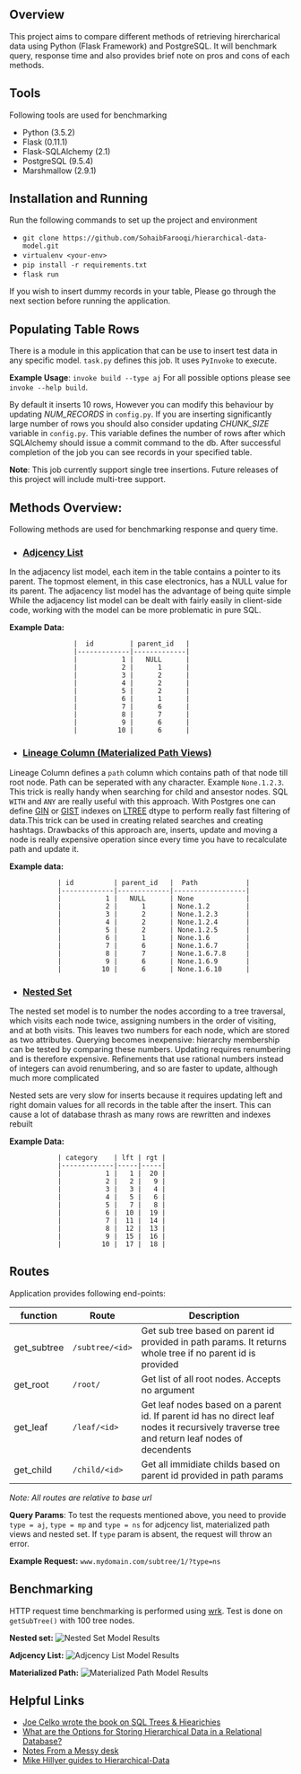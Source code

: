 ## Overview
This project aims to compare different methods of retrieving hirercharical data using Python (Flask Framework) and PostgreSQL. It will benchmark query, response time and also provides brief note on pros and cons of each methods.

## Tools
Following tools are used for benchmarking
 - Python (3.5.2)
 - Flask (0.11.1)
 - Flask-SQLAlchemy (2.1)
 - PostgreSQL (9.5.4)
 - Marshmallow (2.9.1)

## Installation and Running
Run the following commands to set up the project and environment
 
 - `git clone https://github.com/SohaibFarooqi/hierarchical-data-model.git`
 - `virtualenv <your-env>`
 - `pip install -r requirements.txt`
 - `flask run`

If you wish to insert dummy records in your table, Please go through the next section before running the application.

## Populating Table Rows
There is a module in this application that can be use to insert test data in any specific model. `task.py` defines this job. It uses `PyInvoke` to execute. 

**Example Usage**: `invoke build --type aj`
For all possible options please see `invoke --help build`.

By default it inserts 10 rows, However you can modify this behaviour by updating *NUM_RECORDS* in `config.py`. If you are inserting significantly large number of rows you should also consider updating *CHUNK_SIZE* variable in `config.py`. This variable defines the number of rows after which SQLAlchemy should issue a commit command to the db. After successful completion of the job you can see records in your specified table.

**Note**: This job currently support single tree insertions. Future releases of this project will include multi-tree support.

## Methods Overview:
Following methods are used for benchmarking response and query time.
 
 - ### [Adjcency List](https://en.wikipedia.org/wiki/Adjacency_list)

 In the adjacency list model, each item in the table contains a pointer to its parent. The topmost element, in this case electronics, has a NULL value for its parent. The adjacency list model has the advantage of being quite simple
 While the adjacency list model can be dealt with fairly easily in client-side code, working with the model can be more problematic in pure SQL.

 **Example Data:**

 					|  id         | parent_id   |
					|-------------|-------------|
					|           1 |   NULL      |
					|           2 |      1      |
					|           3 |      2      |
					|           4 |      2      |
					|           5 |      2      |
					|           6 |      1      |
					|           7 |      6      |
					|           8 |      7      |
					|           9 |      6      |
					|          10 |      6      |


 - ### [Lineage Column (Materialized Path Views)](https://medium.com/notes-from-a-messy-desk/representing-trees-in-postgresql-cbcdae419022#.6666ewmcl)

 Lineage Column defines a `path` column which contains path of that node till root node. Path can be seperated with any character. Example `None.1.2.3`. This trick is really handy when searching for child and ansestor nodes. SQL `WITH` and `ANY` are really useful with this approach. 
 With Postgres one can define [GIN](https://www.postgresql.org/docs/9.5/static/gin.html) or [GIST](https://www.postgresql.org/docs/9.5/static/gist.html) indexes on [LTREE](https://www.postgresql.org/docs/9.5/static/ltree.html) dtype to perform really fast filtering of data.This trick can be used in creating related searches and creating hashtags.
 Drawbacks of this approach are, inserts, update and moving a node is really expensive operation since every time you have to recalculate path and update it.

 **Example data:**   


				| id          | parent_id   |  Path            |
				|-------------|-------------|------------------|
				|           1 |   NULL      | None             | 
				|           2 |      1      | None.1.2         |
				|           3 |      2      | None.1.2.3       |
				|           4 |      2      | None.1.2.4       |
				|           5 |      2      | None.1.2.5       |
				|           6 |      1      | None.1.6         |
				|           7 |      6      | None.1.6.7       |
				|           8 |      7      | None.1.6.7.8     |
				|           9 |      6      | None.1.6.9       |
				|          10 |      6      | None.1.6.10      |


 - ### [Nested Set](https://en.wikipedia.org/wiki/Nested_set_model)

 The nested set model is to number the nodes according to a tree traversal, which visits each node twice, assigning numbers in the order of visiting, and at both visits. This leaves two numbers for each node, which are stored as two attributes. Querying becomes inexpensive: hierarchy membership can be tested by comparing these numbers. Updating requires renumbering and is therefore expensive. Refinements that use rational numbers instead of integers can avoid renumbering, and so are faster to update, although much more complicated

 Nested sets are very slow for inserts because it requires updating left and right domain values for all records in the table after the insert. This can cause a lot of database thrash as many rows are rewritten and indexes rebuilt

 **Example Data:**


				| category    | lft | rgt |
				|-------------|-----|-----|
				|           1 |   1 |  20 |
				|           2 |   2 |   9 |
				|           3 |   3 |   4 |
				|           4 |   5 |   6 |
				|           5 |   7 |   8 |
				|           6 |  10 |  19 |
				|           7 |  11 |  14 |
				|           8 |  12 |  13 |
				|           9 |  15 |  16 |
				|          10 |  17 |  18 |


## Routes
Application provides following end-points:

| function      | Route             | Description  |
| ------------- |-------------------|--------------|
| get_subtree   | `/subtree/<id>`   | Get sub tree based on parent id provided in path params. It returns whole tree if no parent id is provided |
| get_root      | `/root/`          | Get list of all root nodes. Accepts no argument                                                            |
| get_leaf      | `/leaf/<id>`      | Get leaf nodes based on a parent id. If parent id has no direct leaf nodes it recursively traverse tree and return leaf nodes of decendents |
| get_child     | `/child/<id>`     | Get all immidiate childs based on parent id provided in path params                                        |
*Note: All routes are relative to base url*

**Query Params**: To test the requests mentioned above, you need to provide `type = aj`, `type = mp` and `type = ns` for adjcency list, materialized path views and nested set. If `type` param is absent, the request will throw an error.

**Example Request:** `www.mydomain.com/subtree/1/?type=ns`

## Benchmarking
HTTP request time benchmarking is performed using [wrk](https://github.com/wg/wrk). Test is done on 
`getSubTree()` with 100 tree nodes. 

**Nested set:**
![Nested Set Model Results](https://unsgdg.bl3301.livefilestore.com/y3mNFl8niH8yIeZFFQztmsvsgj9cUErVGo-YUmrAsocR108JUPgxLxc_wEzNs3AaMLJkKgPdTS6jLtAbkvonnYoiLTZ2RBchoLol5FRCluAR-AO6u9WnfIcGaZlLu70ZEkBVcKz7tgntRh0zDwe_04Zi-INhj3RZvytWLXmfVjKvYA?width=1301&height=744&cropmode=none)

**Adjcency List:**
![Adjcency List Model Results](https://unsqdg.bl3301.livefilestore.com/y3mAD_BrOqi6iWyHEauLt-Kp_DnnmkHoXp2XsgMaslm2-u1DiwwOL5PrBBAbGokae3kXqoSmb_CSf2zwfzAMwEQFPRkYHYJs1BN3_nOtAmna6fPCyt3EmUASw3B7Qwmxgvu4HNoO-WUgNlZCebUKKzd9PB1KcGhoOXhGGEH_gZ-uEU?width=1301&height=744&cropmode=none)

**Materialized Path:**
![Materialized Path Model Results](https://unspdg.bl3301.livefilestore.com/y3mgV3Az3twJEXHKhTL8ybymtR0NJY-CwbGfh5vnfZgV497-GvhsnE6jlDFnrR5gGv9VBwFrg3vGU8FceGEH45FNPBJmQ2jcE26-bgdyVo0wbUnDoG8Z7ca8zNHorD2e7R4GKzeJdeTsRJmvb7R9QgjANTBJKffPk6qfWrPbzV3HiI?width=1301&height=744&cropmode=none)

## Helpful Links

- [Joe Celko wrote the book on SQL Trees & Hiearichies](https://www.amazon.com/dp/1558609202/?tag=stackoverfl08-20)
- [What are the Options for Storing Hierarchical Data in a Relational Database?](http://stackoverflow.com/questions/4048151/what-are-the-options-for-storing-hierarchical-data-in-a-relational-database)
- [Notes From a Messy desk](https://medium.com/notes-from-a-messy-desk/representing-trees-in-postgresql-cbcdae419022#.6666ewmcl)
- [Mike Hillyer guides to Hierarchical-Data](http://mikehillyer.com/articles/managing-hierarchical-data-in-mysql/)
